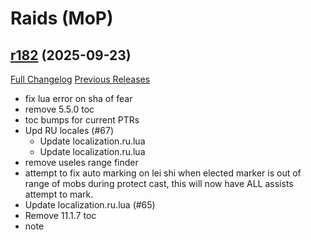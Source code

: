 # <DBM Mod> Raids (MoP)

## [r182](https://github.com/DeadlyBossMods/DBM-MoP/tree/r182) (2025-09-23)
[Full Changelog](https://github.com/DeadlyBossMods/DBM-MoP/compare/r181...r182) [Previous Releases](https://github.com/DeadlyBossMods/DBM-MoP/releases)

- fix lua error on sha of fear  
- remove 5.5.0 toc  
- toc bumps for current PTRs  
- Upd RU locales (#67)  
    * Update localization.ru.lua  
    * Update localization.ru.lua  
- remove useles range finder  
- attempt to fix auto marking on lei shi when elected marker is out of range of mobs during protect cast, this will now have ALL assists attempt to mark.  
- Update localization.ru.lua (#65)  
- Remove 11.1.7 toc  
- note  
